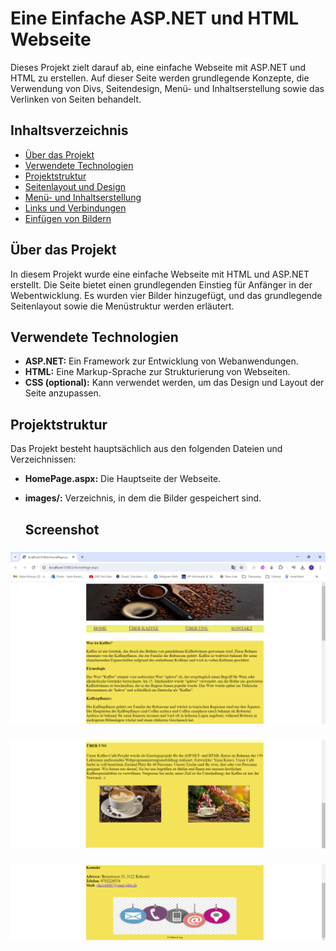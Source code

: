 # Eine Einfache ASP.NET und HTML Webseite

Dieses Projekt zielt darauf ab, eine einfache Webseite mit ASP.NET und HTML zu erstellen. Auf dieser Seite werden grundlegende Konzepte, die Verwendung von Divs, Seitendesign, Menü- und Inhaltserstellung sowie das Verlinken von Seiten behandelt.

## Inhaltsverzeichnis

- [Über das Projekt](#über-das-projekt)
- [Verwendete Technologien](#verwendete-technologien)
- [Projektstruktur](#projektstruktur)
- [Seitenlayout und Design](#seitenlayout-und-design)
- [Menü- und Inhaltserstellung](#menü-und-inhaltserstellung)
- [Links und Verbindungen](#links-und-verbindungen)
- [Einfügen von Bildern](#einfügen-von-bildern)

## Über das Projekt

In diesem Projekt wurde eine einfache Webseite mit HTML und ASP.NET erstellt. Die Seite bietet einen grundlegenden Einstieg für Anfänger in der Webentwicklung. Es wurden vier Bilder hinzugefügt, und das grundlegende Seitenlayout sowie die Menüstruktur werden erläutert.

## Verwendete Technologien

- **ASP.NET:** Ein Framework zur Entwicklung von Webanwendungen.
- **HTML:** Eine Markup-Sprache zur Strukturierung von Webseiten.
- **CSS (optional):** Kann verwendet werden, um das Design und Layout der Seite anzupassen.

## Projektstruktur

Das Projekt besteht hauptsächlich aus den folgenden Dateien und Verzeichnissen:

- **HomePage.aspx:** Die Hauptseite der Webseite.
- **images/:** Verzeichnis, in dem die Bilder gespeichert sind.

  ## Screenshot
  ###
![Ana Sayfa](Screenshot/Screenshot1.png)

### 

###
![İçerik Bölümü](Screenshot/Screenshot3.png)

###
![İçerik Bölümü](Screenshot/Screenshot4.png)
  
